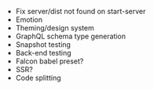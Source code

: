 * Fix server/dist not found on start-server
* Emotion
* Theming/design system
* GraphQL schema type generation
* Snapshot testing
* Back-end testing
* Falcon babel preset?
* SSR?
* Code splitting

